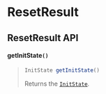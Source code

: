 # ResetResult

## ResetResult API

#### getInitState`()`

> ```java
> InitState getInitState()
> ```
>
> Returns the [`InitState`](initstate.md).
